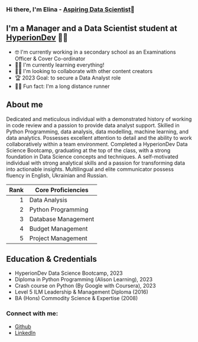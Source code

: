 ### Hi there, I'm Elina - [Aspiring Data Scientist](https://github.com/Ekamyshna/Ekamyshna):wave: 

## I'm a Manager and a Data Scientist student at [HyperionDev](https://www.hyperiondev.com/) :star_struck::smiley:
- :nerd_face: I'm currently working in a secondary school as an Examinations Officer & Cover Co-ordinator 
- :woman_student:  I'm currently learning everything!
- :woman_technologist: I'm looking to collaborate with other content creators
- :trophy: 2023 Goal: to secure a Data Analyst role
- :running_woman: Fun fact: I'm a long distance runner

## About me
Dedicated and meticulous individual with a demonstrated history of working in code review and a passion to provide data analyst 
support. Skilled in Python Programming, data analysis, data modelling, machine learning, and data analytics. Possesses excellent 
attention to detail and the ability to work collaboratively within a team environment. Completed a HyperionDev Data Science 
Bootcamp, graduating at the top of the class, with a strong foundation in Data Science concepts and techniques. A self-motivated 
individual with strong analytical skills and a passion for transforming data into actionable insights. Multilingual and elite 
communicator possess fluency in English, Ukrainian and Russian.

| Rank | Core Proficiencies    |    
|-----:|-----------------------|
|     1|Data Analysis          |
|     2|Python Programming     |
|     3|Database Management    |
|     4|Budget Management      |
|     5|Project Management     |                    

## Education & Credentials 
* HyperionDev Data Science Bootcamp, 2023 
* Diploma in Python Programming (Alison Learning), 2023
* Crash course on Python (By Google with Coursera), 2023 
* Level 5 ILM Leadership & Management Diploma (2016) 
* BA (Hons) Commodity Science & Expertise (2008)

### Connect with me:
* [Github](https://github.com/Ekamyshna/Ekamyshna)
* [LinkedIn](https://www.linkedin.com/in/elina-kamyshna-0942a393/)
